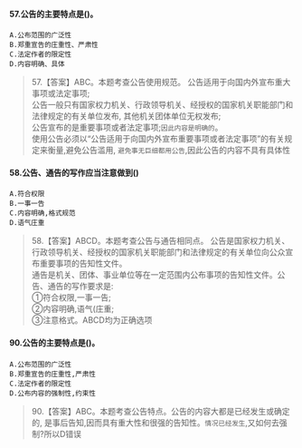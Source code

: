 #### 57.公告的主要特点是()。
    A.公布范围的广泛性
    B.郑重宣告的庄重性、严肃性
    C.法定作者的限定性
    D.内容明确、具体
    
>   57.【答案】ABC。本题考查公告使用规范。
公告适用于向国内外宣布重大事项或法定事项; <br>
公告一般只有国家权力机关、行政领导机关、经授权的国家机关职能部门和法律规定的有关单位发布,
其他机关团体单位无权发布;<br>
公告宣布的是重要事项或者法定事项;`因此内容是明确的`。<br>
使用公告必须以“公告适用于向国内外宣布重要事项或者法定事项”的有关规定来衡量,避免公告滥用,
`避免事无巨细都用公告`,因此公告的内容不具有具体性<br>

#### 58.公告、通告的写作应当注意做到()
    A.符合权限
    B.一事一告
    C.内容明确,格式规范
    D.语气庄重
    
>   58.【答案】ABCD。本题考查公告与通告相同点。
公告是国家权力机关、行政领导机关、经授权的国家机关职能部门和法律规定的有关单位向公众宣布重要事项的告知性文件。<br>
通告是机关、团体、事业单位等在一定范围内公布事项的告知性文件。公告、通告的写作要求是:<br>
①符合权限,一事一告;<br>
②内容明确,语气(庄重;<br>
③注意格式。ABCD均为正确选项<br>


#### 90.公告的主要特点是()。
    A.公布范围的广泛性
    B.郑重宣告的庄重性,严肃性
    C.法定作者的限定性
    D.公布内容的强制性,约束性
>   90.【答案】ABC。本题考查公告特点。公告的内容大都是已经发生或确定的,
是事后告知,因而具有重大性和很强的告知性。`情况已经发生`,又如何去强制?所以D错误






